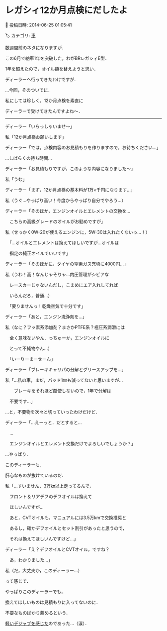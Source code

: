 # レガシィ12か月点検にだしたよ

📅 投稿日時: 2014-06-25 01:05:41

🏷️ カテゴリ: [車](cba0e8330b3f2ded7c1addfacc75d4547.md)

数週間前のネタになりますが．





この6月で納車1年を突破した，わがBRレガシィE型．


1年を超えたので，オイル類を替えようと思い．


ディーラーへ行ってきたわけですが．





…今回，そのついでに．


私にしては珍しく，12か月点検を素直に


ディーラーで受けてきたんですよね～．





----





ディーラー「いらっしゃいませ～」





私「12か月点検お願いします」





ディーラー「では，点検内容のお見積もりを作りますので，お待ちください…」





…しばらくの待ち時間…





ディーラー「お見積もりですが，このような内容になりました～」





私「うむ」





ディーラー「まず，12か月点検の基本料が1万×千円になります…」





私（うぐ…やっぱり高い！今度からやっぱり自分でやろう…）





ディーラー「そのほか，エンジンオイルとエレメントの交換を…


　こちらの高級グレードのオイルがお勧めですが」





私（せっかく0W-20が使えるエンジンに，5W-30は入れたくないっ…！）


　「…オイルとエレメントは換えてほしいですが…オイルは


　指定の純正オイルでいいです」





ディーラー「そのほかに，タイヤの窒素ガス充填に4000円…」





私（うわ！高！なんじゃそりゃ…内圧管理がシビアな


　レースカーじゃないんだし，こまめにエア入れしてれば


　いらんだろ，普通…）


　「要りませんっ！乾燥空気で十分です」





ディーラー「あと，エンジン洗浄剤を…」





私（なに？フッ素系添加剤？まさかPTFE系？極圧系潤滑には


　全く意味ないやん．っちゅーか，エンジンオイルに


　とって不純物やん…）


　「いーりーまーせーん」





ディーラー「ブレーキキャリパの分解とグリースアップを…」





私「…私の車，まだ，パッド1㎜も減ってないと思いますが…


　　ブレーキをそれほど酷使しないので，1年で分解は


　不要です…」





…と，不要物を次々と切っていったわけだけど．





ディーラー「…えーっと．だとすると…


　…


　エンジンオイルとエレメント交換だけでよろしいでしょうか？」





…やっぱり．


このディーラーも．


肝心なものが抜けているのだ．





私「…すいません．3万㎞以上走ってるんで，


　フロント＆リアデフのデフオイルは換えて


　ほしいんですが…


　あと，CVTオイルも，マニュアルには3.5万kmで交換推奨と


　あるし，確かデフオイルとセット割引があったと思うので，


　それは換えてほしいんですけど…」





ディーラー「え？デフオイルとCVTオイル，ですね？


　あ，わかりました…」





私（だ，大丈夫か，このディーラー…）





って感じで．


やっぱりこのディーラーでも，


換えてほしいものは見積もりに入ってないのに．


不要なものばかり薦めるという．


[軽いデジャブを感じた](e695c7dcdb4139f9cc8c6bbb04695a7b1.md)のであった…（涙）．
